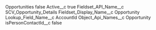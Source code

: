 <?xml version="1.0" encoding="UTF-8"?>
<CustomMetadata xmlns="http://soap.sforce.com/2006/04/metadata" xmlns:xsi="http://www.w3.org/2001/XMLSchema-instance" xmlns:xsd="http://www.w3.org/2001/XMLSchema">
    <label>Opportunities</label>
    <protected>false</protected>
    <values>
        <field>Active__c</field>
        <value xsi:type="xsd:boolean">true</value>
    </values>
    <values>
        <field>Fieldset_API_Name__c</field>
        <value xsi:type="xsd:string">SCV_Opportunity_Details</value>
    </values>
    <values>
        <field>Fieldset_Display_Name__c</field>
        <value xsi:type="xsd:string">Opportunity</value>
    </values>
    <values>
        <field>Lookup_Field_Name__c</field>
        <value xsi:type="xsd:string">AccountId</value>
    </values>
    <values>
        <field>Object_Api_Names__c</field>
        <value xsi:type="xsd:string">Opportunity</value>
    </values>
    <values>
        <field>isPersonContactId__c</field>
        <value xsi:type="xsd:boolean">false</value>
    </values>
</CustomMetadata>
